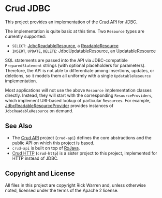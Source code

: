 Crud JDBC
=========

This project provides an implementation of the [Crud API](https://github.com/rickbw/crud-api) for JDBC.

The implementation is quite basic at this time. Two `Resource` types are currently supported:
* `SELECT`: [JdbcReadableResource](https://github.com/rickbw/crud-jdbc/blob/master/src/main/java/rickbw/crud/jdbc/JdbcReadableResource.java), a [ReadableResource](https://github.com/rickbw/crud-api/blob/master/src/main/java/rickbw/crud/ReadableResource.java)
* `INSERT`, `UPDATE`, `DELETE`: [JdbcUpdatableResource](https://github.com/rickbw/crud-jdbc/blob/master/src/main/java/rickbw/crud/jdbc/JdbcUpdatableResource.java), an [UpdatableResource](https://github.com/rickbw/crud-api/blob/master/src/main/java/rickbw/crud/UpdatableResource.java)

SQL statements are passed into the API via JDBC-compatible `PreparedStatement` strings (with optional placeholders for parameters). Therefore, the API is not able to differentiate among insertions, updates, or deletions, so it models them all uniformly with a single `UpdatableResource` implementation.

Most applications will not use the above `Resource` implementation classes directly. Instead, they will start with the corresponding `ResourceProviders`, which implement URI-based lookup of particular `Resources`. For example, [JdbcReadableResourceProvider](https://github.com/rickbw/crud-jdbc/blob/master/src/main/java/rickbw/crud/jdbc/JdbcReadableResourceProvider.java) provides instances of `JdbcReadableResource` on demand.


See Also
--------
* The [Crud API](https://github.com/rickbw/crud-api) project (`crud-api`) defines the core abstractions and the public API on which this project is based.
* `crud-api` is built on top of [RxJava](https://github.com/Netflix/RxJava/).
* [Crud HTTP](https://github.com/rickbw/crud-http) (`crud-http`) is a sister project to this project, implemented for HTTP instead of JDBC.


Copyright and License
---------------------
All files in this project are copyright Rick Warren and, unless otherwise noted, licensed under the terms of the Apache 2 license.
